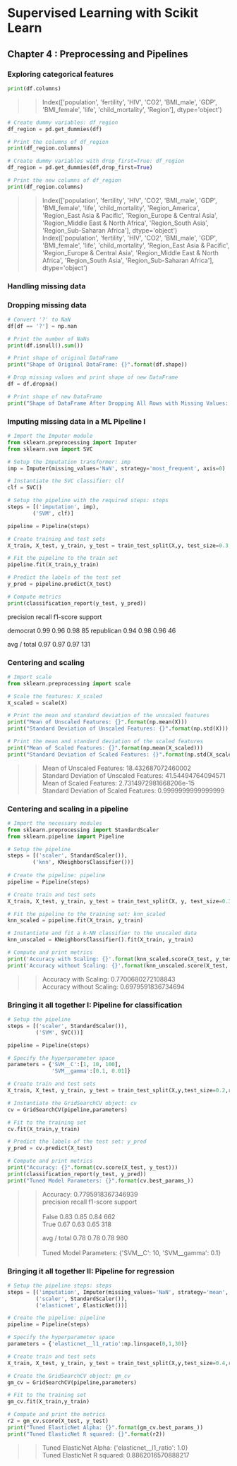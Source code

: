 # Supervised Learning with Scikit Learn

## Chapter 4 : Preprocessing and Pipelines

### Exploring categorical features
```python
print(df.columns)
```
>>Index(['population', 'fertility', 'HIV', 'CO2', 'BMI_male', 'GDP',
>>       'BMI_female', 'life', 'child_mortality', 'Region'],
>>      dtype='object')
```python
# Create dummy variables: df_region
df_region = pd.get_dummies(df)

# Print the columns of df_region
print(df_region.columns)

# Create dummy variables with drop_first=True: df_region
df_region = pd.get_dummies(df,drop_first=True)

# Print the new columns of df_region
print(df_region.columns)
```
>>Index(['population', 'fertility', 'HIV', 'CO2', 'BMI_male', 'GDP',
       'BMI_female', 'life', 'child_mortality', 'Region_America',
       'Region_East Asia & Pacific', 'Region_Europe & Central Asia',
       'Region_Middle East & North Africa', 'Region_South Asia',
       'Region_Sub-Saharan Africa'],
      dtype='object')
Index(['population', 'fertility', 'HIV', 'CO2', 'BMI_male', 'GDP',
       'BMI_female', 'life', 'child_mortality', 'Region_East Asia & Pacific',
       'Region_Europe & Central Asia', 'Region_Middle East & North Africa',
       'Region_South Asia', 'Region_Sub-Saharan Africa'],
      dtype='object')


### Handling missing data

### Dropping missing data
```python
# Convert '?' to NaN
df[df == '?'] = np.nan

# Print the number of NaNs
print(df.isnull().sum())

# Print shape of original DataFrame
print("Shape of Original DataFrame: {}".format(df.shape))

# Drop missing values and print shape of new DataFrame
df = df.dropna()

# Print shape of new DataFrame
print("Shape of DataFrame After Dropping All Rows with Missing Values: {}".format(df.shape))
```

### Imputing missing data in a ML Pipeline I
```python
# Import the Imputer module
from sklearn.preprocessing import Imputer
from sklearn.svm import SVC

# Setup the Imputation transformer: imp
imp = Imputer(missing_values='NaN', strategy='most_frequent', axis=0)

# Instantiate the SVC classifier: clf
clf = SVC()

# Setup the pipeline with the required steps: steps
steps = [('imputation', imp),
        ('SVM', clf)]

```
```python
pipeline = Pipeline(steps)

# Create training and test sets
X_train, X_test, y_train, y_test = train_test_split(X,y, test_size=0.3,random_state=42)

# Fit the pipeline to the train set
pipeline.fit(X_train,y_train)

# Predict the labels of the test set
y_pred = pipeline.predict(X_test)

# Compute metrics
print(classification_report(y_test, y_pred))
```
   precision    recall  f1-score   support

democrat       0.99      0.96      0.98        85
republican       0.94      0.98      0.96        46

avg / total       0.97      0.97      0.97       131

### Centering and scaling

```python
# Import scale
from sklearn.preprocessing import scale

# Scale the features: X_scaled
X_scaled = scale(X)

# Print the mean and standard deviation of the unscaled features
print("Mean of Unscaled Features: {}".format(np.mean(X))) 
print("Standard Deviation of Unscaled Features: {}".format(np.std(X)))

# Print the mean and standard deviation of the scaled features
print("Mean of Scaled Features: {}".format(np.mean(X_scaled))) 
print("Standard Deviation of Scaled Features: {}".format(np.std(X_scaled)))
```
>>Mean of Unscaled Features: 18.432687072460002 <br>
>>Standard Deviation of Unscaled Features: 41.54494764094571 <br>
>>Mean of Scaled Features: 2.7314972981668206e-15 <br>
>>Standard Deviation of Scaled Features: 0.9999999999999999


### Centering and scaling in a pipeline
```python
# Import the necessary modules
from sklearn.preprocessing import StandardScaler
from sklearn.pipeline import Pipeline

# Setup the pipeline
steps = [('scaler', StandardScaler()),
        ('knn', KNeighborsClassifier())]
        
# Create the pipeline: pipeline
pipeline = Pipeline(steps)

# Create train and test sets
X_train, X_test, y_train, y_test = train_test_split(X, y, test_size=0.3, random_state=42)

# Fit the pipeline to the training set: knn_scaled
knn_scaled = pipeline.fit(X_train, y_train)

# Instantiate and fit a k-NN classifier to the unscaled data
knn_unscaled = KNeighborsClassifier().fit(X_train, y_train)

# Compute and print metrics
print('Accuracy with Scaling: {}'.format(knn_scaled.score(X_test, y_test)))
print('Accuracy without Scaling: {}'.format(knn_unscaled.score(X_test, y_test)))

```

>>Accuracy with Scaling: 0.7700680272108843 <br>
>>Accuracy without Scaling: 0.6979591836734694

### Bringing it all together I: Pipeline for classification

```python
# Setup the pipeline
steps = [('scaler', StandardScaler()),
         ('SVM', SVC())]

pipeline = Pipeline(steps)

# Specify the hyperparameter space
parameters = {'SVM__C':[1, 10, 100],
              'SVM__gamma':[0.1, 0.01]}

# Create train and test sets
X_train, X_test, y_train, y_test = train_test_split(X,y,test_size=0.2,random_state=21)

# Instantiate the GridSearchCV object: cv
cv = GridSearchCV(pipeline,parameters)

# Fit to the training set
cv.fit(X_train,y_train)

# Predict the labels of the test set: y_pred
y_pred = cv.predict(X_test)

# Compute and print metrics
print("Accuracy: {}".format(cv.score(X_test, y_test)))
print(classification_report(y_test, y_pred))
print("Tuned Model Parameters: {}".format(cv.best_params_))

```
>>Accuracy: 0.7795918367346939 <br>
>>          precision    recall  f1-score   support <br>
>> <br>
>>   False       0.83      0.85      0.84       662 <br>
>>    True       0.67      0.63      0.65       318 <br>
>>
>>avg / total    0.78      0.78      0.78       980 <br>
>> <br>
>>Tuned Model Parameters: {'SVM__C': 10, 'SVM__gamma': 0.1} <br>
    
### Bringing it all together II: Pipeline for regression
```python
# Setup the pipeline steps: steps
steps = [('imputation', Imputer(missing_values='NaN', strategy='mean', axis=0)),
         ('scaler', StandardScaler()),
         ('elasticnet', ElasticNet())]

# Create the pipeline: pipeline 
pipeline = Pipeline(steps)

# Specify the hyperparameter space
parameters = {'elasticnet__l1_ratio':np.linspace(0,1,30)}

# Create train and test sets
X_train, X_test, y_train, y_test = train_test_split(X,y,test_size=0.4,random_state=42)

# Create the GridSearchCV object: gm_cv
gm_cv = GridSearchCV(pipeline,parameters)

# Fit to the training set
gm_cv.fit(X_train,y_train)

# Compute and print the metrics
r2 = gm_cv.score(X_test, y_test)
print("Tuned ElasticNet Alpha: {}".format(gm_cv.best_params_))
print("Tuned ElasticNet R squared: {}".format(r2))

```
>>Tuned ElasticNet Alpha: {'elasticnet__l1_ratio': 1.0} <br>
>>Tuned ElasticNet R squared: 0.8862016570888217
